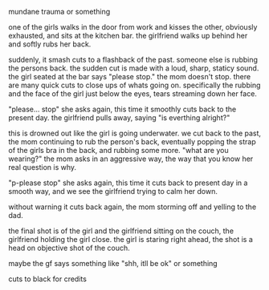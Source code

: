mundane trauma or something 

one of the girls walks in the door from work and kisses the other, obviously exhausted, and sits at the kitchen bar. the girlfriend walks up behind her and softly rubs her back. 

suddenly, it smash cuts to a flashback of the past. someone else is rubbing the persons back. the sudden cut is made with a loud, sharp, staticy sound. the girl seated at the bar says "please stop." the mom doesn't stop. there are many quick cuts to close ups of whats going on. specifically the rubbing and the face of the girl just below the eyes, tears streaming down her face. 

"please... stop" she asks again, this time it smoothly cuts back to the present day. the girlfriend pulls away, saying "is everthing alright?"

this is drowned out like the girl is going underwater. we cut back to the past, the mom continuing to rub the person's back, eventually popping the strap of the girls bra in the back, and rubbing some more. "what are you wearing?" the mom asks in an aggressive way, the way that you know her real question is why. 

"p-please stop" she asks again, this time it cuts back to present day in a smooth way, and we see the girlfriend trying to calm her down.

without warning it cuts back again, the mom storming off and yelling to the dad.

the final shot is of the girl and the girlfriend sitting on the couch, the girlfriend holding the girl close. the girl is staring right ahead, the shot is a head on objective shot of the couch. 

maybe the gf says something like "shh, itll be ok" or something 

cuts to black for credits 
